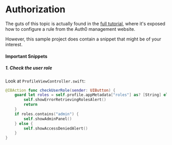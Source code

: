 # Authorization 

The guts of this topic is actually found in the [full tutorial](https://auth0.com/docs/quickstart/native/ios-swift/07-authorization), where it's exposed how to configure a rule from the Auth0 management website.

However, this sample project does contain a snippet that might be of your interest.

#### Important Snippets

##### 1. Check the user role

Look at `ProfileViewController.swift`:

```swift
@IBAction func checkUserRole(sender: UIButton) {
    guard let roles = self.profile.appMetadata["roles"] as? [String] else {
        self.showErrorRetrievingRolesAlert()
        return
    }
    if roles.contains("admin") {
        self.showAdminPanel()
    } else {
        self.showAccessDeniedAlert()
    }
}
```
